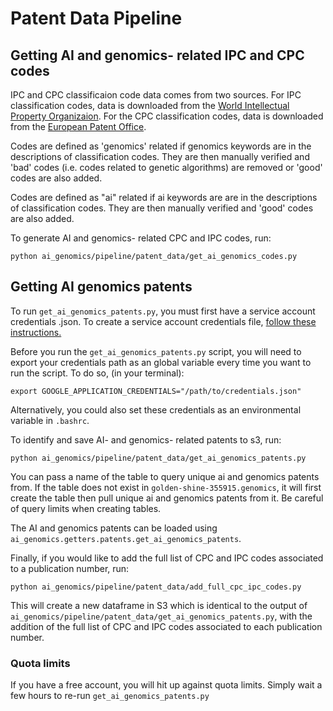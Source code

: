 # Patent Data Pipeline

## Getting AI and genomics- related IPC and CPC codes

IPC and CPC classificaion code data comes from two sources. For IPC classification codes, data is downloaded from the [World Intellectual Property Organizaion](https://www.wipo.int/classifications/ipc/en/ITsupport/Version20220101/index.html). For the CPC classification codes, data is downloaded from the [European Patent Office](https://www.epo.org/searching-for-patents/helpful-resources/first-time-here/classification/cpc.html).

Codes are defined as 'genomics' related if genomics keywords are in the descriptions of classification codes. They are then manually verified and 'bad' codes (i.e. codes related to genetic algorithms) are removed or 'good' codes are also added.

Codes are defined as "ai" related if ai keywords are are in the descriptions of classification codes. They are then manually verified and 'good' codes are also added.

To generate AI and genomics- related CPC and IPC codes, run:

`python ai_genomics/pipeline/patent_data/get_ai_genomics_codes.py`

## Getting AI genomics patents

To run `get_ai_genomics_patents.py`, you must first have a service account credentials .json. To create a service account credentials file, [follow these instructions.](https://cloud.google.com/iam/docs/creating-managing-service-accounts)

Before you run the `get_ai_genomics_patents.py` script, you will need to export your credentials path as an global variable every time you want to run the script. To do so, (in your terminal):

`export GOOGLE_APPLICATION_CREDENTIALS="/path/to/credentials.json"`

Alternatively, you could also set these credentials as an environmental variable in `.bashrc`.

To identify and save AI- and genomics- related patents to s3, run:

`python ai_genomics/pipeline/patent_data/get_ai_genomics_patents.py`

You can pass a name of the table to query unique ai and genomics patents from. If the table does not exist in `golden-shine-355915.genomics`, it will first create the table then pull unique ai and genomics patents from it. Be careful of query limits when creating tables.

The AI and genomics patents can be loaded using `ai_genomics.getters.patents.get_ai_genomics_patents`.

Finally, if you would like to add the full list of CPC and IPC codes associated to a publication number, run:

`python ai_genomics/pipeline/patent_data/add_full_cpc_ipc_codes.py`

This will create a new dataframe in S3 which is identical to the output of `ai_genomics/pipeline/patent_data/get_ai_genomics_patents.py`, with the addition of the full list of CPC and IPC codes associated to each publication number.

### Quota limits

If you have a free account, you will hit up against quota limits. Simply wait a few hours to re-run `get_ai_genomics_patents.py`
